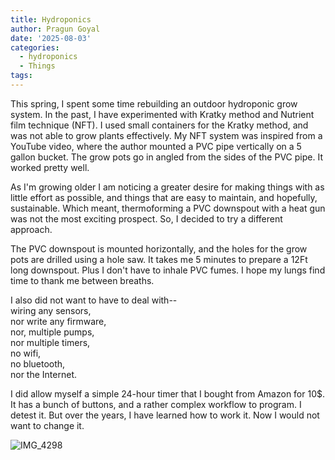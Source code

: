 ```yaml
---
title: Hydroponics   
author: Pragun Goyal
date: '2025-08-03'
categories:
  - hydroponics
  - Things
tags:
---
```

This spring, I spent some time rebuilding an outdoor hydroponic grow system. In the past, I have experimented with Kratky method and Nutrient film technique (NFT).
I used small containers for the Kratky method, and was not able to grow plants effectively. My NFT system was inspired from a YouTube video, where the author
mounted a PVC pipe vertically on a 5 gallon bucket. The grow pots go in angled from the sides of the PVC pipe.
It worked pretty well.

As I'm growing older I am noticing a greater desire for making things with as little effort as possible, and things that are easy to maintain, and hopefully, sustainable.
Which meant, thermoforming a PVC downspout with a heat gun was not the most exciting prospect.
So, I decided to try a different approach.

The PVC downspout  is mounted horizontally, and the holes for the grow pots are drilled using a hole saw. It takes me 5 minutes to prepare a 12Ft long downspout.
Plus I don't have to inhale PVC fumes. I hope my lungs find time to thank me between breaths.

I also did not want to have to deal with--  
wiring any sensors,  
nor write any firmware,  
nor, multiple pumps,  
nor multiple timers,  
no wifi,  
no bluetooth,  
nor the Internet. 

I did allow myself a simple 24-hour timer that I bought from Amazon for 10$. It has a bunch of buttons,
and a rather complex workflow to program. I detest it. But over the years, I have learned how to work it. Now I would not want to change it.

![IMG_4298](./IMG_4298.jpg)
